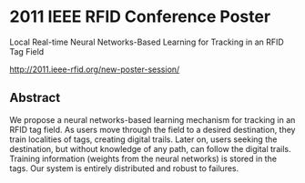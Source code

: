 # 2011 IEEE RFID Conference Poster

Local Real-time Neural Networks-Based Learning for Tracking in an RFID Tag Field

http://2011.ieee-rfid.org/new-poster-session/

## Abstract

We propose a neural networks-based learning mechanism for tracking in an RFID tag field. As users move through the field to a desired destination, they train localities of tags, creating digital trails. Later on, users seeking the destination, but without knowledge of any path, can follow the digital trails. Training information (weights from the neural networks) is stored in the tags. Our system is entirely distributed and robust to failures.
